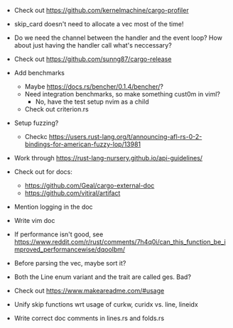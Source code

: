 * Check out https://github.com/kernelmachine/cargo-profiler

* skip_card doesn't need to allocate a vec most of the time!

* Do we need the channel between the handler and the event loop? How about just having the handler call what's neccessary?

* Check out https://github.com/sunng87/cargo-release

* Add benchmarks
  * Maybe https://docs.rs/bencher/0.1.4/bencher/?
  * Need integration benchmarks, so make something cust0m in viml?
    * No, have the test setup nvim as a child
  * Check out criterion.rs

* Setup fuzzing?
  * Checkc https://users.rust-lang.org/t/announcing-afl-rs-0-2-bindings-for-american-fuzzy-lop/13981

* Work through https://rust-lang-nursery.github.io/api-guidelines/

* Check out for docs:
  * https://github.com/Geal/cargo-external-doc
  * https://github.com/vitiral/artifact

* Mention logging in the doc

* Write vim doc

* If performance isn't good, see 
  https://www.reddit.com/r/rust/comments/7h4q0i/can_this_function_be_improved_performancewise/dqoolbm/

* Before parsing the vec, maybe sort it?

* Both the Line enum variant and the trait are called ges. Bad?
* Check out https://www.makeareadme.com/#usage

* Unify skip functions wrt usage of curkw, curidx vs. line, lineidx
* Write correct doc comments in lines.rs and folds.rs
